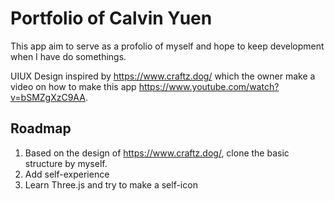 # Portfolio of Calvin Yuen

This app aim to serve as a profolio of myself and hope to keep development when I have do somethings.

UIUX Design inspired by https://www.craftz.dog/ which the owner make a video on how to make this app https://www.youtube.com/watch?v=bSMZgXzC9AA.

## Roadmap

1. Based on the design of https://www.craftz.dog/, clone the basic structure by myself.
2. Add self-experience
3. Learn Three.js and try to make a self-icon
